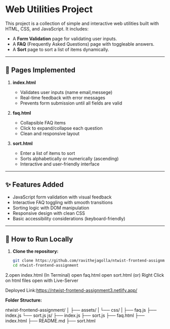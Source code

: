 
# Web Utilities Project

This project is a collection of simple and interactive web utilities built with HTML, CSS, and JavaScript. It includes:

- A **Form Validation** page for validating user inputs.
- A **FAQ** (Frequently Asked Questions) page with toggleable answers.
- A **Sort** page to sort a list of items dynamically.

---

## 📄 Pages Implemented

1. **index.html**
   - Validates user inputs (name email,messege)
   - Real-time feedback with error messages
   - Prevents form submission until all fields are valid

2. **faq.html**
   - Collapsible FAQ items
   - Click to expand/collapse each question
   - Clean and responsive layout

3. **sort.html**
   - Enter a list of items to sort
   - Sorts alphabetically or numerically (ascending)
   - Interactive and user-friendly interface

---

## ✨ Features Added

- JavaScript form validation with visual feedback
- Interactive FAQ toggling with smooth transitions
- Sorting logic with DOM manipulation
- Responsive design with clean CSS
- Basic accessibility considerations (keyboard-friendly)

---

## 🚀 How to Run Locally

1. **Clone the repository:**

   ```bash
   git clone https://github.com/ravithejagolla/ntwist-frontend-assignment.git
   cd ntwist-frontend-assignment

2.open index.html  (In Terminal)
open faq.html
open sort.html
        (or)
Right Click on html files open with Live-Server

Deployed Link:https://ntwist-frontend-assignment3.netlify.app/


**Folder Structure:**

ntwist-frontend-assignment/
│
├── assets/
|   └── css/
|       ├── faq.js
        ├── index.js
        └── sort.js
    js/
    ├── index.js
    ├── sort.js
├── faq.html
├── index.html
├── README.md
├── sort.html


